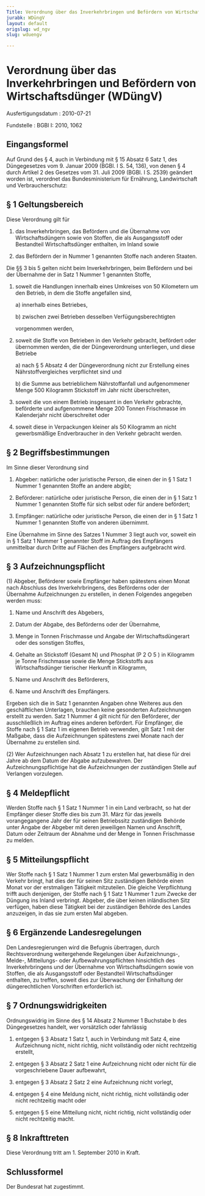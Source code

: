 ```yaml
---
Title: Verordnung über das Inverkehrbringen und Befördern von Wirtschaftsdünger
jurabk: WDüngV
layout: default
origslug: wd_ngv
slug: wduengv

---
```


# Verordnung über das Inverkehrbringen und Befördern von Wirtschaftsdünger (WDüngV)

Ausfertigungsdatum
:   2010-07-21

Fundstelle
:   BGBl I: 2010, 1062

[^F774435_01_BJNR106200010]:     Die Verpflichtungen aus der Richtlinie 98/34/EG des Europäischen
    Parlaments und des Rates vom 22. Juni 1998 über ein
    Informationsverfahren auf dem Gebiet der Normen und technischen
    Vorschriften und der Vorschriften für die Dienste der
    Informationsgesellschaft (ABl. L 204 vom 21.7.1998, S. 37), die
    zuletzt durch die Richtlinie 2006/96/EG (ABl. L 363 vom 20.12.2006, S.
    81) geändert worden ist, sind beachtet worden.

## Eingangsformel

Auf Grund des § 4, auch in Verbindung mit § 15 Absatz 6 Satz 1, des
Düngegesetzes vom 9. Januar 2009 (BGBl. I S. 54, 136), von denen § 4
durch Artikel 2 des Gesetzes vom 31. Juli 2009 (BGBl. I S. 2539)
geändert worden ist, verordnet das Bundesministerium für Ernährung,
Landwirtschaft und Verbraucherschutz:

## § 1 Geltungsbereich

Diese Verordnung gilt für

1.  das Inverkehrbringen, das Befördern und die Übernahme von
    Wirtschaftsdüngern sowie von Stoffen, die als Ausgangsstoff oder
    Bestandteil Wirtschaftsdünger enthalten, im Inland sowie


2.  das Befördern der in Nummer 1 genannten Stoffe nach anderen Staaten.



Die §§ 3 bis 5 gelten nicht beim Inverkehrbringen, beim Befördern und
bei der Übernahme der in Satz 1 Nummer 1 genannten Stoffe,

1.  soweit die Handlungen innerhalb eines Umkreises von 50 Kilometern um
    den Betrieb, in dem die Stoffe angefallen sind,

    a)  innerhalb eines Betriebes,


    b)  zwischen zwei Betrieben desselben Verfügungsberechtigten



    vorgenommen werden,


2.  soweit die Stoffe von Betrieben in den Verkehr gebracht, befördert
    oder übernommen werden, die der Düngeverordnung unterliegen, und diese
    Betriebe

    a)  nach § 5 Absatz 4 der Düngeverordnung nicht zur Erstellung eines
        Nährstoffvergleiches verpflichtet sind und


    b)  die Summe aus betrieblichem Nährstoffanfall und aufgenommener Menge
        500 Kilogramm Stickstoff im Jahr nicht überschreiten,





3.  soweit die von einem Betrieb insgesamt in den Verkehr gebrachte,
    beförderte und aufgenommene Menge 200 Tonnen Frischmasse im
    Kalenderjahr nicht überschreitet oder


4.  soweit diese in Verpackungen kleiner als 50 Kilogramm an nicht
    gewerbsmäßige Endverbraucher in den Verkehr gebracht werden.

## § 2 Begriffsbestimmungen

Im Sinne dieser Verordnung sind

1.  Abgeber: natürliche oder juristische Person, die einen der in § 1 Satz
    1 Nummer 1 genannten Stoffe an andere abgibt;


2.  Beförderer: natürliche oder juristische Person, die einen der in § 1
    Satz 1 Nummer 1 genannten Stoffe für sich selbst oder für andere
    befördert;


3.  Empfänger: natürliche oder juristische Person, die einen der in § 1
    Satz 1 Nummer 1 genannten Stoffe von anderen übernimmt.



Eine Übernahme im Sinne des Satzes 1 Nummer 3 liegt auch vor, soweit
ein in § 1 Satz 1 Nummer 1 genannter Stoff im Auftrag des Empfängers
unmittelbar durch Dritte auf Flächen des Empfängers aufgebracht wird.

## § 3 Aufzeichnungspflicht

(1) Abgeber, Beförderer sowie Empfänger haben spätestens einen Monat
nach Abschluss des Inverkehrbringens, des Beförderns oder der
Übernahme Aufzeichnungen zu erstellen, in denen Folgendes angegeben
werden muss:

1.  Name und Anschrift des Abgebers,


2.  Datum der Abgabe, des Beförderns oder der Übernahme,


3.  Menge in Tonnen Frischmasse und Angabe der Wirtschaftsdüngerart oder
    des sonstigen Stoffes,


4.  Gehalte an Stickstoff (Gesamt N) und Phosphat (P
    2                   O
    5                   ) in Kilogramm je Tonne Frischmasse sowie die
    Menge Stickstoffs aus Wirtschaftsdünger tierischer Herkunft in
    Kilogramm,


5.  Name und Anschrift des Beförderers,


6.  Name und Anschrift des Empfängers.



Ergeben sich die in Satz 1 genannten Angaben ohne Weiteres aus den
geschäftlichen Unterlagen, brauchen keine gesonderten Aufzeichnungen
erstellt zu werden. Satz 1 Nummer 4 gilt nicht für den Beförderer, der
ausschließlich im Auftrag eines anderen befördert. Für Empfänger, die
Stoffe nach § 1 Satz 1 im eigenen Betrieb verwenden, gilt Satz 1 mit
der Maßgabe, dass die Aufzeichnungen spätestens zwei Monate nach der
Übernahme zu erstellen sind.

(2) Wer Aufzeichnungen nach Absatz 1 zu erstellen hat, hat diese für
drei Jahre ab dem Datum der Abgabe aufzubewahren. Der
Aufzeichnungspflichtige hat die Aufzeichnungen der zuständigen Stelle
auf Verlangen vorzulegen.

## § 4 Meldepflicht

Werden Stoffe nach § 1 Satz 1 Nummer 1 in ein Land verbracht, so hat
der Empfänger dieser Stoffe dies bis zum 31. März für das jeweils
vorangegangene Jahr der für seinen Betriebssitz zuständigen Behörde
unter Angabe der Abgeber mit deren jeweiligen Namen und Anschrift,
Datum oder Zeitraum der Abnahme und der Menge in Tonnen Frischmasse zu
melden.

## § 5 Mitteilungspflicht

Wer Stoffe nach § 1 Satz 1 Nummer 1 zum ersten Mal gewerbsmäßig in den
Verkehr bringt, hat dies der für seinen Sitz zuständigen Behörde einen
Monat vor der erstmaligen Tätigkeit mitzuteilen. Die gleiche
Verpflichtung trifft auch denjenigen, der Stoffe nach § 1 Satz 1
Nummer 1 zum Zwecke der Düngung ins Inland verbringt. Abgeber, die
über keinen inländischen Sitz verfügen, haben diese Tätigkeit bei der
zuständigen Behörde des Landes anzuzeigen, in das sie zum ersten Mal
abgeben.

## § 6 Ergänzende Landesregelungen

Den Landesregierungen wird die Befugnis übertragen, durch
Rechtsverordnung weitergehende Regelungen über Aufzeichnungs-, Melde-,
Mitteilungs- oder Aufbewahrungspflichten hinsichtlich des
Inverkehrbringens und der Übernahme von Wirtschaftsdüngern sowie von
Stoffen, die als Ausgangsstoff oder Bestandteil Wirtschaftsdünger
enthalten, zu treffen, soweit dies zur Überwachung der Einhaltung der
düngerechtlichen Vorschriften erforderlich ist.

## § 7 Ordnungswidrigkeiten

Ordnungswidrig im Sinne des § 14 Absatz 2 Nummer 1 Buchstabe b des
Düngegesetzes handelt, wer vorsätzlich oder fahrlässig

1.  entgegen § 3 Absatz 1 Satz 1, auch in Verbindung mit Satz 4, eine
    Aufzeichnung nicht, nicht richtig, nicht vollständig oder nicht
    rechtzeitig erstellt,


2.  entgegen § 3 Absatz 2 Satz 1 eine Aufzeichnung nicht oder nicht für
    die vorgeschriebene Dauer aufbewahrt,


3.  entgegen § 3 Absatz 2 Satz 2 eine Aufzeichnung nicht vorlegt,


4.  entgegen § 4 eine Meldung nicht, nicht richtig, nicht vollständig oder
    nicht rechtzeitig macht oder


5.  entgegen § 5 eine Mitteilung nicht, nicht richtig, nicht vollständig
    oder nicht rechtzeitig macht.

## § 8 Inkrafttreten

Diese Verordnung tritt am 1. September 2010 in Kraft.

## Schlussformel

Der Bundesrat hat zugestimmt.

